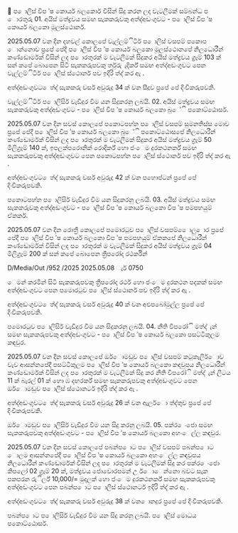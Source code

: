  ප ොලිස් විප ්ෂ කොර්ය බලකොර් විසින් සිදු කරන ලද වැටලීමක් සම්බන්ධ ප ොරතුරු 01. අයිස් මත්ද්‍රවය සමඟ සැකකරුවකු අත්ද්‍අඩංගුවට - ප ොලිස් විප ්ෂ කොර්ය බලකො මූලස්ථොනර්.

2025.05.07 වන දින දහවල් කොලපේ වැල්ලම්ිටිර් ප ොලිස් වසපම් පකොප ොන්නොව ප්‍රපේ පේදී ප ොලිස් විප ්ෂ කොර්ය බලකො මූලස්ථොනපේ නිලධොරීන් කණ්ඩොර්මක් විසින් ලද ප ොරතුරක් ම වැටලීමක් සිදුකර අයිස් මත්ද්‍රවය ග්‍රෑම් 103 ක් සන් කපේ බොපෙන සිටි සැකකරුපවකු ර්තුරු ැදිර්ක් සමඟ අත්ද්‍අඩංගුවට පෙන වැල්ලම්ිටිර් ප ොලිස් ස්ථොනර් පව ඉදිරි ත්ද්‍ කර ඇ .

අත්ද්‍අඩංගුවට ෙත්ද්‍ සැකකරු වර්ස අවුරුදු 34 ක් වන සීදූව ප්‍රපේ පේ දිංචිකරුපවකි.

වැල්ලම්ිටිර් ප ොලිසිර් වැඩිදුර විම යන සිදුකරනු ලබයි. 02. අයිස් මත්ද්‍රවය සමඟ සැකකරුවකු අත්ද්‍අඩංගුවට - ප ොලිස් විප ්ෂ කොර්ය බලකො බුේි පකොට්ඨොසර්.

2025.05.07 වන දින සවස් කොලපේ පකොටපහ්න ප ොලිස් වසපම් සුමනතිස්ස මොව ප්‍රපේ පේදී ප ොලිස් විප ්ෂ කොර්ය බලකො බුේි පකොට්ඨොසපේ නිලධොරීන් කණ්ඩොර්මක් විසින් ලද ප ොරතුරක් ම වැටලීමක් සිදුකර අයිස් මත්ද්‍රවය ග්‍රෑම් 50 මිලිග්‍රෑම් 140 ක්, ඉපලක්පරොනික් රොදිර්ක් හො ජංෙම දුරකථනර්ක් සමඟ සැකකරුපවකු අත්ද්‍අඩංගුවට පෙන පකොටපහ්න ප ොලිස් ස්ථොනර් පව ඉදිරි ත්ද්‍ කර ඇ .

අත්ද්‍අඩංගුවට ෙත්ද්‍ සැකකරු වර්ස අවුරුදු 42 ක් වන පහොප්ටන් ප්‍රපේ පේ දිංචිකරුපවකි.

පකොටපහ්න ප ොලිසිර් වැඩිදුර විම යන සිදුකරනු ලබයි. 03. අයිස් මත්ද්‍රවය සමඟ සැකකරුවකු අත්ද්‍අඩංගුවට - ප ොලිස් විප ්ෂ කොර්ය බලකො විප ්ෂ පමපහයුම් ඒකකර්.

2025.05.07 වන දින රොත්‍රී කොලපේ පමොරටුව ප ොලිස් වසපම් ෙොලු ොර ප්‍රපේ පේදී ප ොලිස් විප ්ෂ කොර්ය බලකො විප ්ෂ පමපහයුම් ඒකකපේ නිලධොරීන් කණ්ඩොර්මක් විසින් ලද ප ොරතුරක් ම වැටලීමක් සිදුකර අයිස් මත්ද්‍රවය ග්‍රෑම් 04 මිලිග්‍රෑම් 200 ක් සන් කපේ බොපෙන ත්‍රීපරෝද රථර්කින්

D/Media/Out /952 /2025 2025.05.08 ැර් 0750

ෙමන් කරමින් සිටි සැකකරුපවකු ත්‍රීපරෝද රථර් හො ජංෙම දුරකථන පදකක් සමඟ අත්ද්‍අඩංගුවට පෙන පමොරටුව ප ොලිස් ස්ථොනර් පව ඉදිරි ත්ද්‍ කර ඇ .

අත්ද්‍අඩංගුවට ෙත්ද්‍ සැකකරු වර්ස අවුරුදු 40 ක් වන අළුපබෝමුල්ල ප්‍රපේ පේ දිංචිකරුපවකි.

පමොරටුව ප ොලිසිර් වැඩිදුර විම යන සිදුකරනු ලබයි. 04. නීති විපරෝි මත්ද්‍ ැන් සමඟ සැකකරුපවකු අත්ද්‍අඩංගුවට - ප ොලිස් විප ්ෂ කොර්ය බලකො පසට්ටිකුලම කඳවුර.

2025.05.07 වන දින සවස් කොලපේ ඔර්ොමඩුව ප ොලිස් වසපම් කටුකැලිර්ොව වැව ආසන්නපේදී පසට්ටිකුලම ප ොලිස් විප ්ෂ කොර්ය බලකො කඳවුපය නිලධොරීන් කණ්ඩොර්මක් විසින් ලද ප ොරතුරක් ම වැටලීමක් සිදු කර නීති විපරෝි මත්ද්‍ ැන් ලීටය 11 ක් බැරල් 01 ක් හො ඹ දඟරර්ක් සමඟ සැකකරුපවකු අත්ද්‍අඩංගුවට පෙන ඔර්ොමඩුව ප ොලිස් ස්ථොනර්ට ඉදිරි ත්ද්‍ කර ඇ .

අත්ද්‍අඩංගුවට ෙත්ද්‍ සැකකරු වර්ස අවුරුදු 26 ක් වන ඇලර්ො ත්ද්‍තුව ප්‍රපේ පේ දිංචිකරුපවකි.

ඔර්ොමඩුව ප ොලිසිර් වැඩිදුර විම යන සිදු කරනු ලබයි. 05. පක්ර ෙංජො සමඟ සැකකරුපවකු අත්ද්‍අඩංගුවට - ප ොලිස් විප ්ෂ කොර්ය බලකො අහංෙල්ල කඳවුර.

2025.05.07 වන දින සවස් කොලපේ පබන්ප ොට ප ොලිස් වසපම් පබන්ප ොට ොලම ආසන්නපේදී ප ොලිස් විප ්ෂ කොර්ය බලකො අහංෙල්ල කඳවුපය නිලධොරීන් කණ්ඩොර්මක් විසින් ලද ප ොරතුරක් ම වැටලීමක් සිදු කර පක්ර ෙංජො කිපලෝ 02 ග්‍රෑම් 20 ක්, මත්ද්‍රවය ජොවොරපමන් උ ර්ොෙන්නො බවට සැක පකපරන රුිර්ල් 10,000/= මුදලක් හො ජංෙම දුරකථනර්ක් සමඟ සැකකරුපවකු අත්ද්‍අඩංගුවට පෙන පබන්ප ොට ප ොලිස් ස්ථොනර්ට ඉදිරි ත්ද්‍ කර ඇ .

අත්ද්‍අඩංගුවට ෙත්ද්‍ සැකකරු වර්ස අවුරුදු 38 ක් වන ොනදුර ප්‍රපේ පේ දිංචිකරුපවකි.

පබන්ප ොට ප ොලිසිර් වැඩිදුර විම යන සිදු කරනු ලබයි. ප ොලිස් මොධය පකොට්ඨොසර්.